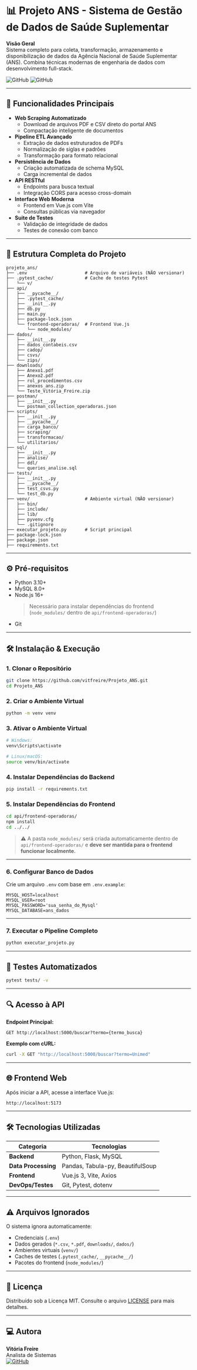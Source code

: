 
# 📊 Projeto ANS - Sistema de Gestão de Dados de Saúde Suplementar

**Visão Geral**  
Sistema completo para coleta, transformação, armazenamento e disponibilização de dados da Agência Nacional de Saúde Suplementar (ANS). Combina técnicas modernas de engenharia de dados com desenvolvimento full-stack.

![GitHub](https://img.shields.io/badge/Python-3.10%2B-blue)
![GitHub](https://img.shields.io/badge/License-MIT-green)

---

## 🚀 Funcionalidades Principais

- **Web Scraping Automatizado**
  - Download de arquivos PDF e CSV direto do portal ANS
  - Compactação inteligente de documentos
- **Pipeline ETL Avançado**
  - Extração de dados estruturados de PDFs
  - Normalização de siglas e padrões
  - Transformação para formato relacional
- **Persistência de Dados**
  - Criação automatizada de schema MySQL
  - Carga incremental de dados
- **API RESTful**
  - Endpoints para busca textual
  - Integração CORS para acesso cross-domain
- **Interface Web Moderna**
  - Frontend em Vue.js com Vite
  - Consultas públicas via navegador
- **Suite de Testes**
  - Validação de integridade de dados
  - Testes de conexão com banco

---

## 📂 Estrutura Completa do Projeto

```text
projeto_ans/
├── .env                      # Arquivo de variáveis (NÃO versionar)
├── .pytest_cache/            # Cache de testes Pytest
│   └── v/
├── api/
│   ├── __pycache__/
│   ├── .pytest_cache/
│   ├── __init__.py
│   ├── db.py
│   ├── main.py
│   ├── package-lock.json
│   └── frontend-operadoras/  # Frontend Vue.js
│       └── node_modules/
├── dados/
│   ├── __init__.py
│   ├── dados_contabeis.csv
│   ├── cadop/
│   ├── csvs/
│   └── zips/
├── downloads/
│   ├── Anexo1.pdf
│   ├── Anexo2.pdf
│   ├── rol_procedimentos.csv
│   ├── anexos_ans.zip
│   └── Teste_Vitória_Freire.zip
├── postman/
│   ├── __init__.py
│   └── postman_collection_operadoras.json
├── scripts/
│   ├── __init__.py
│   ├── __pycache__/
│   ├── carga_banco/
│   ├── scraping/
│   ├── transformacao/
│   └── utilitarios/
├── sql/
│   ├── __init__.py
│   ├── analise/
│   ├── ddl/
│   └── queries_analise.sql
├── tests/
│   ├── __init__.py
│   ├── __pycache__/
│   ├── test_csvs.py
│   └── test_db.py
├── venv/                     # Ambiente virtual (NÃO versionar)
│   ├── bin/
│   ├── include/
│   ├── lib/
│   ├── pyvenv.cfg
│   └── .gitignore
├── executar_projeto.py       # Script principal
├── package-lock.json
├── package.json
├── requirements.txt
```

---

## ⚙️ Pré-requisitos

- Python 3.10+
- MySQL 8.0+
- Node.js 16+  
  > Necessário para instalar dependências do frontend (`node_modules/` dentro de `api/frontend-operadoras/`)
- Git

---

## 🛠️ Instalação & Execução

### 1. Clonar o Repositório

```bash
git clone https://github.com/vitfreire/Projeto_ANS.git
cd Projeto_ANS
```

### 2. Criar o Ambiente Virtual

```bash
python -m venv venv
```

### 3. Ativar o Ambiente Virtual

```bash
# Windows:
venv\Scripts\activate

# Linux/macOS:
source venv/bin/activate
```

### 4. Instalar Dependências do Backend

```bash
pip install -r requirements.txt
```

### 5. Instalar Dependências do Frontend

```bash
cd api/frontend-operadoras/
npm install
cd ../../
```

> ⚠️ A pasta `node_modules/` será criada automaticamente dentro de `api/frontend-operadoras/` e **deve ser mantida para o frontend funcionar localmente.**

---

### 6. Configurar Banco de Dados

Crie um arquivo `.env` com base em `.env.example`:

```env
MYSQL_HOST=localhost
MYSQL_USER=root
MYSQL_PASSWORD='sua_senha_do_Mysql'
MYSQL_DATABASE=ans_dados
```

---

### 7. Executar o Pipeline Completo

```bash
python executar_projeto.py
```

---

## 🧪 Testes Automatizados

```bash
pytest tests/ -v
```

---

## 🔍 Acesso à API

**Endpoint Principal:**
```http
GET http://localhost:5000/buscar?termo={termo_busca}
```

**Exemplo com cURL:**
```bash
curl -X GET "http://localhost:5000/buscar?termo=Unimed"
```

---

## 🌐 Frontend Web

Após iniciar a API, acesse a interface Vue.js:

```
http://localhost:5173
```

---

## 🛠️ Tecnologias Utilizadas

| Categoria          | Tecnologias                            |
|--------------------|-----------------------------------------|
| **Backend**        | Python, Flask, MySQL                    |
| **Data Processing**| Pandas, Tabula-py, BeautifulSoup        |
| **Frontend**       | Vue.js 3, Vite, Axios                   |
| **DevOps/Testes**  | Git, Pytest, dotenv                     |

---

## ⚠️ Arquivos Ignorados

O sistema ignora automaticamente:

- Credenciais (`.env`)
- Dados gerados (`*.csv`, `*.pdf`, `downloads/`, `dados/`)
- Ambientes virtuais (`venv/`)
- Caches de testes (`.pytest_cache/`, `__pycache__/`)
- Pacotes do frontend (`node_modules/`)

---

## 📄 Licença

Distribuído sob a Licença MIT. Consulte o arquivo [LICENSE](LICENSE) para mais detalhes.

---

## 💻 Autora

**Vitória Freire**  
Analista de Sistemas  
[![GitHub](https://img.shields.io/badge/GitHub-Profile-blue?logo=github)](https://github.com/vitfreire)
```

